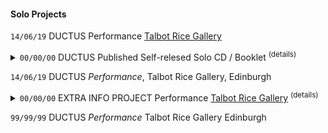 #### Solo Projects

```14/06/19``` DUCTUS Performance [Talbot Rice Gallery](http://www.google.com) 

<details>
<summary>
<code>00/00/00</code> DUCTUS Published Self-relesed Solo CD / Booklet <sup>(details)</sup>
</summary>
[more info about project](http://www.google.com)
</details>

```14/06/19``` DUCTUS *Performance*, Talbot Rice Gallery, Edinburgh 

<details>
<summary>
<code>00/00/00</code> EXTRA INFO PROJECT Performance <a href="http://www.google.com">Talbot Rice Gallery</a> <sup>(details)</sup>
</summary>
<iframe style="border: 0; width: 350px; height: 470px;" src="https://bandcamp.com/EmbeddedPlayer/album=53486902/size=large/bgcol=333333/linkcol=ffffff/tracklist=false/transparent=true/" seamless><a href="http://paul-abbott.bandcamp.com/album/ductus">Ductus by Paul Abbott</a></iframe>
</details> 

```99/99/99``` DUCTUS *Performance* Talbot Rice Gallery Edinburgh 
